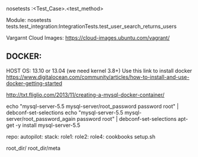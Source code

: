 nosetests <file>:<Test_Case>.<test_method>


Module:
nosetests tests.test_integration:IntegrationTests.test_user_search_returns_users

Vargarnt Cloud Images:
https://cloud-images.ubuntu.com/vagrant/


DOCKER:
--------
HOST OS: 13.10 or 13.04 (we need kernel 3.8+)
Use this link to install docker
https://www.digitalocean.com/community/articles/how-to-install-and-use-docker-getting-started

http://txt.fliglio.com/2013/11/creating-a-mysql-docker-container/

echo "mysql-server-5.5 mysql-server/root_password password root" | debconf-set-selections
echo "mysql-server-5.5 mysql-server/root_password_again password root" | debconf-set-selections
apt-get -y install mysql-server-5.5


repo:
      autopilot:
          stack:
            role1:
            role2:
            role4:
                cookbooks
                setup.sh


root_dir/
root_dir/meta